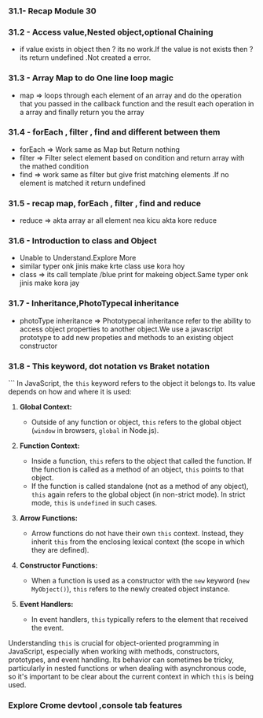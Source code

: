 ### 31.1- Recap Module 30
### 31.2 - Access value,Nested object,optional Chaining
- if value exists in object then ? its no work.If the value is not exists then ? its return undefined .Not created a error.

### 31.3 - Array Map to do One line loop magic
- map => loops through each element of an array and do the operation that you passed in the callback function and the result each operation in a array and finally return you the array

### 31.4 - forEach , filter , find and different between them
- forEach => Work same as Map but Return nothing 
- filter => Filter select element based on condition and return array with the mathed condition
- find => work same as filter but give frist matching elements .If no element is matched it   return undefined

### 31.5 - recap map, forEach , filter , find and reduce
- reduce => akta array ar all element nea kicu akta kore reduce

### 31.6 - Introduction to class and Object
- Unable to Understand.Explore More
- similar typer onk jinis make krte class use kora hoy
- class => its call template /blue print for makeing object.Same typer onk jinis make kora jay

### 31.7 - Inheritance,PhotoTypecal inheritance
- photoType inheritance => Phototypecal inheritance refer to the ability to access object properties to another object.We use a javascript prototype to add new propeties and methods to an existing object constructor

### 31.8 - This keyword, dot notation vs Braket notation
``` In JavaScript, the `this` keyword refers to the object it belongs to. Its value depends on how and where it is used:

1. **Global Context:**
   - Outside of any function or object, `this` refers to the global object (`window` in browsers, `global` in Node.js).

2. **Function Context:**
   - Inside a function, `this` refers to the object that called the function. If the function is called as a method of an object, `this` points to that object.
   - If the function is called standalone (not as a method of any object), `this` again refers to the global object (in non-strict mode). In strict mode, `this` is `undefined` in such cases.

3. **Arrow Functions:**
   - Arrow functions do not have their own `this` context. Instead, they inherit `this` from the enclosing lexical context (the scope in which they are defined).

4. **Constructor Functions:**
   - When a function is used as a constructor with the `new` keyword (`new MyObject()`), `this` refers to the newly created object instance.

5. **Event Handlers:**
   - In event handlers, `this` typically refers to the element that received the event.

Understanding `this` is crucial for object-oriented programming in JavaScript, especially when working with methods, constructors, prototypes, and event handling. Its behavior can sometimes be tricky, particularly in nested functions or when dealing with asynchronous code, so it's important to be clear about the current context in which `this` is being used.


### Explore Crome devtool ,console tab features

